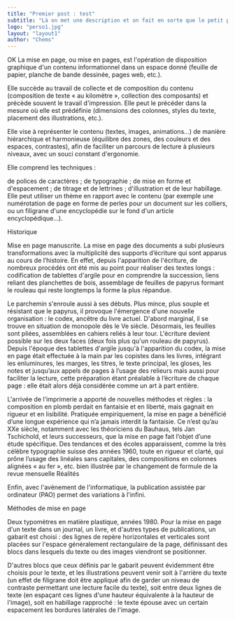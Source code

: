```yaml
---
title: "Premier post : test"
subtitle: "Là on met une description et on fait en sorte que le petit perso soit à coté"
logo: "perso1.jpg"
layout: "layout1"
author: "Chems"
---
```

OK La mise en page, ou mise en pages, est l'opération de disposition graphique d'un contenu informationnel dans un espace donné (feuille de papier, planche de bande dessinée, pages web, etc.).

Elle succède au travail de collecte et de composition du contenu (composition de texte « au kilomètre », collection des composants) et précède souvent le travail d'impression. Elle peut le précéder dans la mesure où elle est prédéfinie (dimensions des colonnes, styles du texte, placement des illustrations, etc.).

Elle vise à représenter le contenu (textes, images, animations…) de manière hiérarchique et harmonieuse (équilibre des zones, des couleurs et des espaces, contrastes), afin de faciliter un parcours de lecture à plusieurs niveaux, avec un souci constant d'ergonomie.

Elle comprend les techniques :

de polices de caractères ;
de typographie ;
de mise en forme et d'espacement ;
de titrage et de lettrines ;
d'illustration et de leur habillage.
Elle peut utiliser un thème en rapport avec le contenu (par exemple une numérotation de page en forme de perles pour un document sur les colliers, ou un filigrane d'une encyclopédie sur le fond d'un article encyclopédique…).

Historique

Mise en page manuscrite.
La mise en page des documents a subi plusieurs transformations avec la multiplicité des supports d’écriture qui sont apparus au cours de l’histoire. En effet, depuis l'apparition de l'écriture, de nombreux procédés ont été mis au point pour réaliser des textes longs : codification de tablettes d'argile pour en comprendre la succession, liens reliant des planchettes de bois, assemblage de feuilles de papyrus formant le rouleau qui reste longtemps la forme la plus répandue.

Le parchemin s'enroule aussi à ses débuts. Plus mince, plus souple et résistant que le papyrus, il provoque l'émergence d'une nouvelle organisation : le codex, ancêtre du livre actuel. D'abord marginal, il se trouve en situation de monopole dès le Ve siècle. Désormais, les feuilles sont pliées, assemblées en cahiers reliés à leur tour. L'écriture devient possible sur les deux faces (deux fois plus qu'un rouleau de papyrus). Depuis l'époque des tablettes d'argile jusqu'à l'apparition du codex, la mise en page était effectuée à la main par les copistes dans les livres, intégrant les enluminures, les marges, les titres, le texte principal, les gloses, les notes et jusqu’aux appels de pages à l’usage des relieurs mais aussi pour faciliter la lecture, cette préparation étant préalable à l’écriture de chaque page : elle était alors déjà considérée comme un art à part entière.

L'arrivée de l'imprimerie a apporté de nouvelles méthodes et règles : la composition en plomb perdait en fantaisie et en liberté, mais gagnait en rigueur et en lisibilité. Pratiquée empiriquement, la mise en page a bénéficié d’une longue expérience qui n’a jamais interdit la fantaisie. Ce n’est qu’au XXe siècle, notamment avec les théoriciens du Bauhaus, tels Jan Tschichold, et leurs successeurs, que la mise en page fait l’objet d’une étude spécifique. Des tendances et des écoles apparaissent, comme la très célèbre typographie suisse des années 1960, toute en rigueur et clarté, qui prône l’usage des linéales sans capitales, des compositions en colonnes alignées « au fer », etc. bien illustrée par le changement de formule de la revue mensuelle Réalités

Enfin, avec l'avènement de l'informatique, la publication assistée par ordinateur (PAO) permet des variations à l'infini.

Méthodes de mise en page

Deux typomètres en matière plastique, années 1980.
Pour la mise en page d'un texte dans un journal, un livre, et d'autres types de publications, un gabarit est choisi : des lignes de repère horizontales et verticales sont placées sur l'espace généralement rectangulaire de la page, définissant des blocs dans lesquels du texte ou des images viendront se positionner.

D'autres blocs que ceux définis par le gabarit peuvent évidemment être choisis pour le texte, et les illustrations peuvent venir soit à l'arrière du texte (un effet de filigrane doit être appliqué afin de garder un niveau de contraste permettant une lecture facile du texte), soit entre deux lignes de texte (en espaçant ces lignes d'une hauteur équivalente à la hauteur de l'image), soit en habillage rapproché : le texte épouse avec un certain espacement les bordures latérales de l'image.
